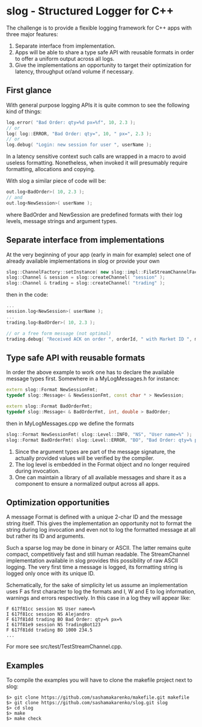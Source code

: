 # slog - Structured Logger for C++

The challenge is to provide a flexible logging framework for C++ apps with three major features:
1. Separate interface from implementation.
2. Apps will be able to share a type safe API with reusable formats in order to offer a uniform output across all logs.
3. Give the implementations an opportunity to target their optimization for latency, throughput or/and volume if necessary.

## First glance

With general purpose logging APIs it is quite common to see the following kind of things:
```c++
log.error( "Bad Order: qty=%d px=%f", 10, 2.3 );
// or
log( log::ERROR, "Bad Order: qty=", 10, " px=", 2.3 );
// or
log.debug( "Login: new session for user ", userName );
```

In a latency sensitive context such calls are wrapped in a macro to avoid useless formatting. Nonetheless, when invoked it will presumably require formatting, allocations and copying.

With slog a similar piece of code will be:

```c++
out.log<BadOrder>( 10, 2.3 );
// and
out.log<NewSession>( userName );
```
where BadOrder and NewSession are predefined formats with their log levels, message strings and argument types.

## Separate interface from implementations
At the very beginning of your app (early in main for example) select one of already available implementations in slog or provide your own
```c++
slog::ChannelFactory::setInstance( new slog::impl::FileStreamChannelFactory( "out.log" ) );
slog::Channel & session = slog::createChannel( "session" );
slog::Channel & trading = slog::createChannel( "trading" );

```

then in the code:
```c++
...
session.log<NewSession>( userName );
...
trading.log<BadOrder>( 10, 2.3 );

// or a free form message (not optimal)
trading.debug( "Received ACK on order ", orderId, " with Market ID ", marketOrderId );

```


## Type safe API with reusable formats

In order the above example to work one has to declare the available message types first. Somewhere in a MyLogMessages.h for instance:
```c++
extern slog::Format NewSessionFmt;
typedef slog::Message< & NewSessionFmt, const char * > NewSession;

extern slog::Format BadOrderFmt;
typedef slog::Message< & BadOrderFmt, int, double > BadOrder;
```

then in MyLogMessages.cpp we define the formats
```c++
slog::Format NewSessionFmt( slog::Level::INFO, "NS", "User name=%" );
slog::Format BadOrderFmt( slog::Level::ERROR, "BO", "Bad Order: qty=% px=%" );
```

1. Since the argument types are part of the message signature, the actually provided values will be verified by the compiler.
2. The log level is embedded in the Format object and no longer required during invocation.
3. One can maintain a library of all available messages and share it as a component to ensure a normalized output across all apps.

## Optimization opportunities
A message Format is defined with a unique 2-char ID and the message string itself. This gives the implementation an opportunity not to format the string during log invocation and even not to log the formatted message at all but rather its ID and arguments.

Such a sparse log may be done in binary or ASCII. The latter remains quite compact, competitively fast and still human readable.
The StreamChannel implementation available in slog provides this possibility of raw ASCII logging. 
The very first time a message is logged, its formatting string is logged only once with its unique ID.

Schematically, for the sake of simplicity let us assume an implementation uses F as first character to log the formats and I, W and E to log information, warnings and errors respectively. In this case in a log they will appear like:
```
F 617f81cc session NS User name=%
I 617f81cc session NS Alejandro
F 617f81dd trading BO Bad Order: qty=% px=%
I 617f81e9 session NS TradingBot123
F 617f81dd trading BO 1000 234.5
...

```
For more see src/test/TestStreamChannel.cpp.

## Examples

To compile the examples you will have to clone the makefile project next to slog:

```
$> git clone https://github.com/sashamakarenko/makefile.git makefile
$> git clone https://github.com/sashamakarenko/slog.git slog
$> cd slog
$> make
$> make check
```